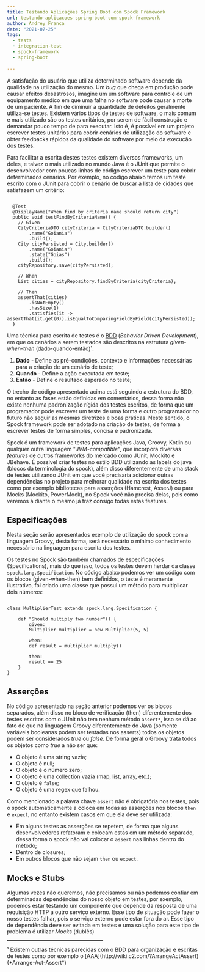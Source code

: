 ```yaml
---
title: Testando Aplicações Spring Boot com Spock Framework
url: testando-aplicacoes-spring-boot-com-spock-framework
author: Andrey Franca
date: "2021-07-25"
tags:
  - tests
  - integration-test
  - spock-framework
  - spring-boot
 
---
```


A satisfação do usuário que utiliza determinado software depende da qualidade na utilização do mesmo. Um *bug* que chega em produção pode causar efeitos desastrosos, imagine um um software para controle de um equipamento médico em que uma falha no software pode causar a morte de um paciente. A fim de diminuir a quantidade de defeitos geralmente utiliza-se testes. Existem vários tipos de testes de software, o mais comum e mais utilizado são os testes unitários, por serem de fácil construção e demandar pouco tempo de para executar. Isto é, é possível em um projeto escrever testes unitários para cobrir cenários de utilização do software e obter feedbacks rápidos da qualidade do software por meio da execução dos testes.

Para facilitar a escrita destes testes existem diversos frameworks, um deles, e talvez o mais utilizado no mundo Java é o JUnit que permite o desenvolvedor com poucas linhas de código escrever um teste para cobrir determinados cenários. Por exemplo, no código abaixo temos um teste escrito com o JUnit para cobrir o cenário de buscar a lista de cidades que satisfazem um critério:

<pre><code class="language-java">
  @Test
  @DisplayName("When find by criteria name should return city")
  public void testFindByCriteriaName() {
    // Given
    CityCriteriaDTO cityCriteria = CityCriteriaDTO.builder()
        .name("Goiania")
        .build();
    City cityPersisted = City.builder()
        .name("Goiania")
        .state("Goias")
        .build();
    cityRepository.save(cityPersisted);
    
    // When
    List<City> cities = cityRepository.findByCriteria(cityCriteria);
    
    // Then
    assertThat(cities)
        .isNotEmpty()
        .hasSize(1)
        .satisfies(it -> assertThat(it.get(0)).isEqualToComparingFieldByField(cityPersisted));
  }
</code></pre>

Uma técnica para escrita de testes é o [BDD](https://pt.wikipedia.org/wiki/Behavior_Driven_Development) (*Behavior Driven Development*), em que os cenários a serem testados são descritos na estrutura *given-when-then* (dado-quando-então)¹:

1. **Dado** - Define as pré-condições, contexto e informações necessárias para a criação de um cenário de teste;
2. **Quando** - Define a ação executada em teste;
3. **Então** - Define o resultado esperado no teste;

O trecho de código apresentado acima está seguindo a estrutura do BDD, no entanto as fases estão definidas em comentários, dessa forma não existe nenhuma padronização rígida dos testes escritos, de forma que um programador pode escrever um teste de uma forma e outro programador no futuro não seguir as mesmas diretrizes e boas práticas. Neste sentido, o Spock framework pode ser adotado na criação de testes, de forma a escrever testes de forma simples, concisa e padronizada.

Spock é um framework de testes para aplicações Java, Groovy, Kotlin ou qualquer outra linguagem "*JVM-compatible*", que incorpora diversas *features* de outros frameworks do mercado como JUnit, Mockito e JBehave. É possível criar testes no estilo BDD utilizando as labels do java (blocos da terminologia do spock), além disso diferentemente de uma stack de testes utilizando JUnit em que você precisaria adicionar outras dependências no projeto para melhorar qualidade na escrita dos testes como por exemplo bibliotecas para asserções (Hamcrest, AsserJ) ou para Mocks (Mockito, PowerMock), no Spock você não precisa delas, pois como veremos à diante o mesmo já traz consigo todas estas features.

## Especificações
Nesta seção serão apresentados exemplo de utilização do spock com a linguagem Groovy, desta forma, será necessário o mínimo conhecimento necessário na linguagem para escrita dos testes.

Os testes no Spock são também chamados de especificações (Specifications), mais do que isso, todos os testes devem herdar da classe `spock.lang.Specification`. No código abaixo podemos ver um código com os blocos (given-when-then) bem definidos, o teste é meramente ilustrativo, foi criado uma classe que possui um método para multiplicar dois números:

<pre><code class="language-java">
class MultiplierTest extends spock.lang.Specification {

    def "Should multiply two number"() {
        given:
        Multiplier multiplier = new Multiplier(5, 5)

        when:
        def result = multiplier.multiply()

        then:
        result == 25
    }
}
</code></pre>

## Asserções

No código apresentado na seção anterior podemos ver os blocos separados, além disso no bloco de verificação (then) diferentemente dos testes escritos com o JUnit não tem nenhum método `assert*`, isso se dá ao fato de que na linguagem Groovy diferentemente do Java (somente variáveis booleanas podem ser testadas nos asserts) todos os objetos podem ser considerados *true* ou *false*. De forma geral o Groovy trata todos os objetos como *true* a não ser que:

* O objeto é uma string vazia;
* O objeto é null;
* O objeto é o número zero;
* O objeto é uma collection vazia (map, list, array, etc.);
* O objeto é `false`; 
* O objeto é uma regex que falhou.

Como mencionado a palavra chave `assert` não é obrigatória nos testes, pois o spock automaticamente a coloca em todas as asserções nos blocos `then` e `expect`, no entanto existem casos em que ela deve ser utilizada:

* Em alguns testes as asserções se repetem, de forma que alguns desenvolvedores refatoram e colocam estas em um método separado, dessa forma o spock não vai colocar o `assert` nas linhas dentro do método;
* Dentro de closures;
* Em outros blocos que não sejam `then` ou `expect`.

## Mocks e Stubs
Algumas vezes não queremos, não precisamos ou não podemos confiar em determinadas dependências do nosso objeto em testes, por exemplo, podemos estar testando um componente que depende da resposta de uma requisição HTTP a outro serviço externo. Esse tipo de situação pode fazer o nosso testes falhar, pois o serviço externo pode estar fora do ar. Esse tipo de dependência deve ser evitada em testes e uma solução para este tipo de problema é utilizar *Mocks* (dublês) 



<hr style="border-top: 1px solid gray; width:50%">
¹ Existem outras técnicas parecidas com o BDD para organização e escritas de testes como por exemplo o [AAA](http://wiki.c2.com/?ArrangeActAssert) (*Arrange-Act-Assert*)  
